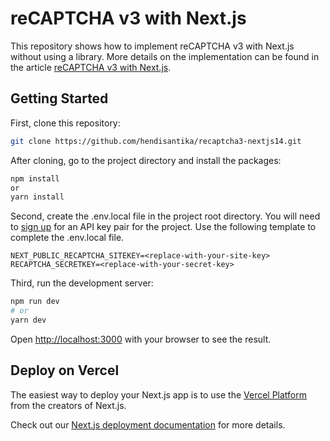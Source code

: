 # reCAPTCHA v3 with Next.js

This repository shows how to implement reCAPTCHA v3 with Next.js without using a library. More details on the
implementation can be found in the
article [reCAPTCHA v3 with Next.js](http://www.kpadenou.net/blogs/post/recaptcha_v3_with_nextjs).

## Getting Started

First, clone this repository:

```bash
git clone https://github.com/hendisantika/recaptcha3-nextjs14.git
```

After cloning, go to the project directory and install the packages:

```bash
npm install
or 
yarn install
```

Second, create the .env.local file in the project root directory. You will need
to [sign up](https://www.google.com/recaptcha/admin) for an API key pair for the project. Use the following template to
complete the .env.local file.

```env
NEXT_PUBLIC_RECAPTCHA_SITEKEY=<replace-with-your-site-key>
RECAPTCHA_SECRETKEY=<replace-with-your-secret-key>
```

Third, run the development server:

```bash
npm run dev
# or
yarn dev
```

Open [http://localhost:3000](http://localhost:3000) with your browser to see the result.

## Deploy on Vercel

The easiest way to deploy your Next.js app is to use the [Vercel Platform](https://vercel.com/new?utm_medium=default-template&filter=next.js&utm_source=create-next-app&utm_campaign=create-next-app-readme) from the creators of Next.js.

Check out our [Next.js deployment documentation](https://nextjs.org/docs/deployment) for more details.